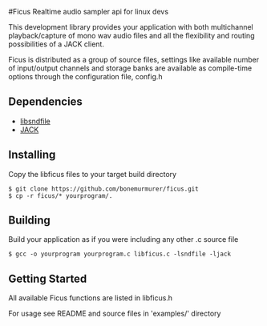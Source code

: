 #Ficus
Realtime audio sampler api for linux devs

This development library provides your application with both multichannel playback/capture of mono wav audio files and all the flexibility and routing possibilities of a JACK client.

Ficus is distributed as a group of source files, settings like available number of input/output channels and storage banks are available as compile-time options through the configuration file, config.h

## Dependencies
 - [libsndfile](http://www.mega-nerd.com/libsndfile/)
 - [JACK](http://jackaudio.org/)

## Installing
Copy the libficus files to your target build directory
```
$ git clone https://github.com/bonemurmurer/ficus.git
$ cp -r ficus/* yourprogram/.
```

## Building
Build your application as if you were including any other .c source file
```
$ gcc -o yourprogram yourprogram.c libficus.c -lsndfile -ljack
```

## Getting Started
All available Ficus functions are listed in libficus.h

For usage see README and source files in 'examples/' directory
